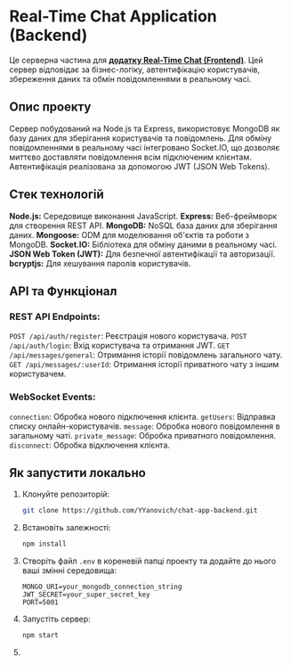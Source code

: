 # Real-Time Chat Application (Backend)

Це серверна частина для [**додатку Real-Time Chat (Frontend)**](https://github.com/YYanovich/chat-app-frontend). Цей сервер відповідає за бізнес-логіку, автентифікацію користувачів, збереження даних та обмін повідомленнями в реальному часі.

## Опис проекту

Сервер побудований на Node.js та Express, використовує MongoDB як базу даних для зберігання користувачів та повідомлень. Для обміну повідомленнями в реальному часі інтегровано Socket.IO, що дозволяє миттєво доставляти повідомлення всім підключеним клієнтам. Автентифікація реалізована за допомогою JWT (JSON Web Tokens).

## Стек технологій

   **Node.js:** Середовище виконання JavaScript.
   **Express:** Веб-фреймворк для створення REST API.
   **MongoDB:** NoSQL база даних для зберігання даних.
   **Mongoose:** ODM для моделювання об'єктів та роботи з MongoDB.
   **Socket.IO:** Бібліотека для обміну даними в реальному часі.
   **JSON Web Token (JWT):** Для безпечної автентифікації та авторизації.
   **bcryptjs:** Для хешування паролів користувачів.

## API та Функціонал

### REST API Endpoints:
   `POST /api/auth/register`: Реєстрація нового користувача.
   `POST /api/auth/login`: Вхід користувача та отримання JWT.
   `GET /api/messages/general`: Отримання історії повідомлень загального чату.
   `GET /api/messages/:userId`: Отримання історії приватного чату з іншим користувачем.

### WebSocket Events:
   `connection`: Обробка нового підключення клієнта.
   `getUsers`: Відправка списку онлайн-користувачів.
   `message`: Обробка нового повідомлення в загальному чаті.
   `private_message`: Обробка приватного повідомлення.
   `disconnect`: Обробка відключення клієнта.

## Як запустити локально

1.  Клонуйте репозиторій:
    ```bash
    git clone https://github.com/YYanovich/chat-app-backend.git
    ```
2.  Встановіть залежності:
    ```bash
    npm install
    ```
3.  Створіть файл `.env` в кореневій папці проекту та додайте до нього ваші змінні середовища:
    ```env
    MONGO_URI=your_mongodb_connection_string
    JWT_SECRET=your_super_secret_key
    PORT=5001
    ```
4.  Запустіть сервер:
    ```bash
    npm start
    ```
5.  